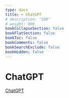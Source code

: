 ```yaml
---
type: docs
title: ➡️ ChatGPT
# description: "IDK"
# weight: 900
bookCollapseSection: false
bookFlatSection: false
bookToc: false
bookComments: false
bookSearchExclude: false
bookHidden: false
---
```


# ChatGPT

[ChatGPT](/xcom/ai/chat/gpt/)
